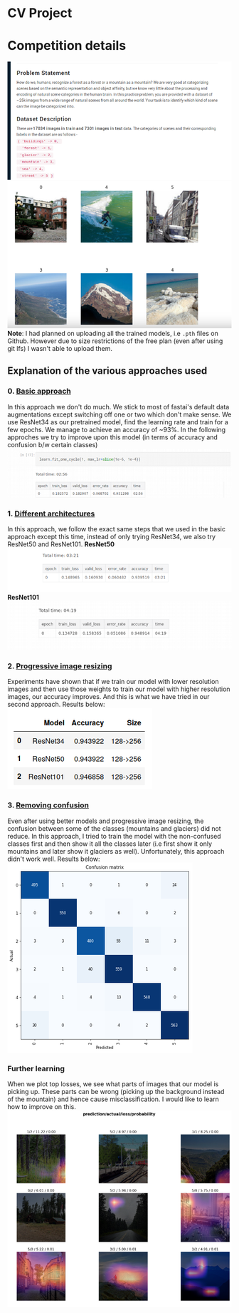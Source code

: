 # CV Project
# Competition details
![Sample image](https://github.com/MaazMohsin20/Assignment3CV/blob/main/image_1.png)
![Sample image](https://github.com/MaazMohsin20/Assignment3CV/blob/main/image_2.png)
**Note**: I had planned on uploading all the trained models, i.e `.pth` files on Github. However due to size restrictions of the free plan (even after using git lfs) I wasn't able to upload them.
## Explanation of the various approaches used
### 0. [Basic approach](https://github.com/dipam7/Intel-Scene-Classification/blob/master/basic_approach/nb/intel-scene-classification-basic-approach.ipynb)
In this approach we don't do much. We stick to most of fastai's default data augmentations except switching off one or two which
don't make sense. We use ResNet34 as our pretrained model, find the learning rate and train for a few epochs. We manage to achieve
an accuracy of ~93%. In the following approches we try to improve upon this model (in terms of accuracy and confusion b/w certain classes)
![Sample image](https://github.com/dipam7/Intel-Scene-Classification/blob/master/images/image_3.png)
### 1. [Different architectures](https://github.com/dipam7/Intel-Scene-Classification/blob/master/different_models/nb/intel-scene-classification-using-different-models.ipynb)
In this approach, we follow the exact same steps that we used in the basic approach except this time,
instead of only trying ResNet34, we also try ResNet50 and ResNet101.
**ResNet50**
![Sample image](https://github.com/MaazMohsin20/Assignment3CV/blob/main/image_4.png)
**ResNet101**
![Sample image](https://github.com/MaazMohsin20/Assignment3CV/blob/main/image_5.png)
### 2. [Progressive image resizing](https://github.com/dipam7/Intel-Scene-Classification/blob/master/progressive_image_resizing/nb/intel-scene-progressive-image-resizing.ipynb)
Experiments have shown that if we train our model with lower resolution images and then use those weights to train our model with higher resolution images, our accuracy improves.
And this is what we have tried in our second approach.
Results below:
![Sample image](https://github.com/MaazMohsin20/Assignment3CV/blob/main/image_6.png)
### 3. [Removing confusion](https://github.com/dipam7/Intel-Scene-Classification/blob/master/removing_confusion/nb/intel-scene-removing-confusion.ipynb)
Even after using better models and progressive image resizing, the confusion between some of the classes (mountains and glaciers) did not reduce. In this approach, I tried to train the model with the non-confused classes first and then show it all the classes later (i.e first show it only mountains and later show it glaciers as well). Unfortunately, this approach didn't work well.
Results below:
![Sample image](https://github.com/MaazMohsin20/Assignment3CV/blob/main/image_7.png)
### Further learning
When we plot top losses, we see what parts of images that our model is picking up. These parts can be wrong (picking up the background instead of the mountain) and hence cause misclassification. I would like to learn how to improve on this.
![Sample image](https://github.com/MaazMohsin20/Assignment3CV/blob/main/image_8.png)
